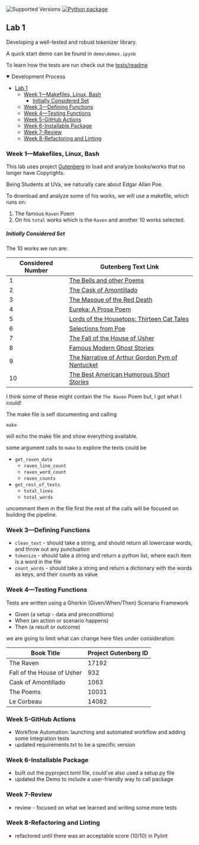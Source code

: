 
![Supported Versions](https://img.shields.io/badge/python_version-3.8%7C3.9%7C3.10%7C3.11%7C3.12-blue.svg)
[![Python package](https://github.com/rah-ds/rah5ff_DS5111su24_lab_01/actions/workflows/validations.yml/badge.svg)](https://github.com/rah-ds/rah5ff_DS5111su24_lab_01/actions/workflows/validations.yml)


## Lab 1 

Developing a well-tested and robust tokenizer library. 

A quick start demo can be found in `demo\demos.ipynb`

To learn how the tests are run check out the [tests/readme](tests/README.md)

<details open> 
<summary> Development Process </summary>

<!-- TOC -->
  * [Lab 1](#lab-1-)
    * [Week 1—Makefiles, Linux, Bash](#week-1makefiles-linux-bash)
        * [Initially Considered Set](#initially-considered-set)
    * [Week 3—Defining Functions](#week-3defining-functions)
    * [Week 4—Testing Functions](#week-4testing-functions)
    * [Week 5-GitHub Actions](#week-5-github-actions)
    * [Week 6-Installable Package](#week-6-installable-package)
    * [Week 7-Review](#week-7-review)
    * [Week 8-Refactoring and Linting](#week-8-refactoring-and-linting)
<!-- TOC -->


### Week 1—Makefiles, Linux, Bash

This lab uses project [Gutenberg](https://www.gutenberg.org/ebooks/1065)
to load and analyze books/works that no longer have Copyrights. 

Being Students at UVa, we naturally care about Edgar Allan Poe.

To download and analyze some of his works, we will use a makefile, which runs on:
1) The famous `Raven` Poem
2) On his `total` works which is the `Raven` and another 10 works selected.

##### Initially Considered Set

The 10 works we run are:

| Considered Number | Gutenberg Text Link                                                                                   |
|-------------------|-------------------------------------------------------------------------------------------------------|
| 1                 | [The Bells and other Poems](https://gutenberg.org/cache/epub/50852/pg50852.txt)                       |
| 2                 | [The Cask of Amontillado](https://gutenberg.org/cache/epub/1063/pg1063.txt)                           |
| 3                 | [The Masque of the Red Death](https://gutenberg.org/cache/epub/1064/pg1064.txt)                       |
| 4                 | [Eureka: A Prose Poem](https://gutenberg.org/cache/epub/32037/pg32037.txt)                            |
| 5                 | [Lords of the Housetops: Thirteen Cat Tales](https://gutenberg.org/cache/epub/30092/pg30092.txt)      |
| 6                 | [Selections from Poe](https://gutenberg.org/cache/epub/8893/pg8893.txt)                               |
| 7                 | [The Fall of the House of Usher](https://gutenberg.org/cache/epub/932/pg932.txt)                      |
| 8                 | [Famous Modern Ghost Stories](https://gutenberg.org/cache/epub/15143/pg15143.txt)                     |
| 9                 | [The Narrative of Arthur Gordon Pym of Nantucket](https://gutenberg.org/cache/epub/51060/pg51060.txt) |
| 10                | [The Best American Humorous Short Stories](https://gutenberg.org/cache/epub/10947/pg10947.txt)        |



I think some of these might contain the `The Raven` Poem but, I got what I could!

The make file is self documenting and calling
```shell
make 
```
will echo the make file and show everything available.

some argument calls to `make` to explore the texts could be
* `get_raven_data`
  * `raven_line_count`
  * `raven_word_count`
  * `raven_counts`
* `get_rest_of_texts`
  * `total_lines`
  * `total_words`

uncomment them in the file first the rest of the calls will be focused on building the pipeline.
 
   
### Week 3—Defining Functions

  * `clean_text` - should take a string, and should return all lowercase words, and throw out any punctuation
  * `tokenize` - should take a string and return a python list, where each item is a word in the file
  * `count_words` - should take a string and return a dictionary with the words as keys, and their counts as value

### Week 4—Testing Functions

Tests are written using a Gherkin (Given/When/Then) Scenario Framework

* Given (a setup - data and preconditions)
* When (an action or scenario happens)
* Then (a result or outcome)


we are going to limit what can change here
files under consideration:


| Book Title                 | Project Gutenberg ID |
|----------------------------|----------------------|
| The Raven                  | 17192                |
| Fall of the House of Usher | 932                  |
| Cask of Amontillado        | 1063                 |
| The Poems                  | 10031                |
| Le Corbeau                 | 14082                |

### Week 5-GitHub Actions
* Workflow Automation: launching and automated workflow and
adding some Integration tests
* updated requirements.txt to be a specific version

### Week 6-Installable Package
* built out the pyproject.toml file, could've also used a setup.py file
* updated the Demo to include a user-friendly way to call package

### Week 7-Review
* review - focused on what we learned and writing some more tests

### Week 8-Refactoring and Linting
* refactored until there was an acceptable score (10/10) in Pylint
</details>
